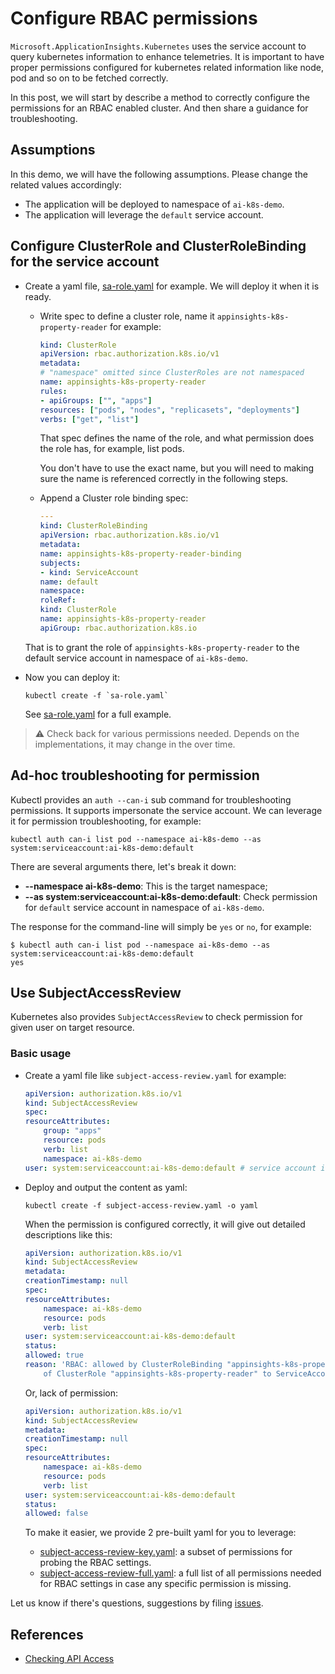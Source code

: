 # Configure RBAC permissions

`Microsoft.ApplicationInsights.Kubernetes` uses the service account to query kubernetes information to enhance telemetries. It is important to have proper permissions configured for kubernetes related information like node, pod and so on to be fetched correctly.

In this post, we will start by describe a method to correctly configure the permissions for an RBAC enabled cluster. And then share a guidance for troubleshooting.

## Assumptions

In this demo, we will have the following assumptions. Please change the related values accordingly:

* The application will be deployed to namespace of `ai-k8s-demo`.
* The application will leverage the `default` service account.

## Configure ClusterRole and ClusterRoleBinding for the service account

* Create a yaml file, [sa-role.yaml](./sa-role.yaml) for example. We will deploy it when it is ready.

    * Write spec to define a cluster role, name it `appinsights-k8s-property-reader` for example:
 
        ```yaml
        kind: ClusterRole
        apiVersion: rbac.authorization.k8s.io/v1
        metadata:
        # "namespace" omitted since ClusterRoles are not namespaced
        name: appinsights-k8s-property-reader
        rules:
        - apiGroups: ["", "apps"]
        resources: ["pods", "nodes", "replicasets", "deployments"]
        verbs: ["get", "list"]
        ```
        That spec defines the name of the role, and what permission does the role has, for example, list pods.

        You don't have to use the exact name, but you will need to making sure the name is referenced correctly in the following steps.

    * Append a Cluster role binding spec:

        ```yaml
        ---
        kind: ClusterRoleBinding
        apiVersion: rbac.authorization.k8s.io/v1
        metadata:
        name: appinsights-k8s-property-reader-binding
        subjects:
        - kind: ServiceAccount
        name: default
        namespace: 
        roleRef:
        kind: ClusterRole
        name: appinsights-k8s-property-reader
        apiGroup: rbac.authorization.k8s.io
        ```
    
    That is to grant the role of `appinsights-k8s-property-reader` to the default service account in namespace of `ai-k8s-demo`.
    
* Now you can deploy it:

    ```shell
    kubectl create -f `sa-role.yaml`
    ```
    See [sa-role.yaml](sa-role.yaml) for a full example.

> :warning: Check back for various permissions needed. Depends on the implementations, it may change in the over time.

## Ad-hoc troubleshooting for permission

Kubectl provides an `auth --can-i` sub command for troubleshooting permissions. It supports impersonate the service account. We can leverage it for permission troubleshooting, for example:

```shell
kubectl auth can-i list pod --namespace ai-k8s-demo --as system:serviceaccount:ai-k8s-demo:default
```

There are several arguments there, let's break it down:

* **--namespace ai-k8s-demo**: This is the target namespace;
* **--as system:serviceaccount:ai-k8s-demo:default**: Check permission for `default` service account in namespace of `ai-k8s-demo`.

The response for the command-line will simply be `yes` or `no`, for example:

```shell
$ kubectl auth can-i list pod --namespace ai-k8s-demo --as system:serviceaccount:ai-k8s-demo:default
yes
```

## Use SubjectAccessReview

Kubernetes also provides `SubjectAccessReview` to check permission for given user on target resource.

### Basic usage

* Create a yaml file like `subject-access-review.yaml` for example:

    ```yaml
    apiVersion: authorization.k8s.io/v1
    kind: SubjectAccessReview
    spec:
    resourceAttributes:
        group: "apps"
        resource: pods
        verb: list
        namespace: ai-k8s-demo
    user: system:serviceaccount:ai-k8s-demo:default # service account in default namespace and named default
    ```
* Deploy and output the content as yaml:

    ```shell
    kubectl create -f subject-access-review.yaml -o yaml
    ```
    When the permission is configured correctly, it will give out detailed descriptions like this:

    ```yaml
    apiVersion: authorization.k8s.io/v1
    kind: SubjectAccessReview
    metadata:
    creationTimestamp: null
    spec:
    resourceAttributes:
        namespace: ai-k8s-demo
        resource: pods
        verb: list
    user: system:serviceaccount:ai-k8s-demo:default
    status:
    allowed: true
    reason: 'RBAC: allowed by ClusterRoleBinding "appinsights-k8s-property-reader-binding"
        of ClusterRole "appinsights-k8s-property-reader" to ServiceAccount "ai-k8s-demo/default"'
    ```

    Or, lack of permission:
    
    ```yaml
    apiVersion: authorization.k8s.io/v1
    kind: SubjectAccessReview
    metadata:
    creationTimestamp: null
    spec:
    resourceAttributes:
        namespace: ai-k8s-demo
        resource: pods
        verb: list
    user: system:serviceaccount:ai-k8s-demo:default
    status:
    allowed: false
    ```

    To make it easier, we provide 2 pre-built yaml for you to leverage:

    * [subject-access-review-key.yaml](./subject-access-review-key.yaml): a subset of permissions for probing the RBAC settings.
    * [subject-access-review-full.yaml](./subject-access-review-full.yaml): a full list of all permissions needed for RBAC settings in case any specific permission is missing.

Let us know if there's questions, suggestions by filing [issues](https://github.com/microsoft/ApplicationInsights-Kubernetes/issues).

## References

* [Checking API Access](https://kubernetes.io/docs/reference/access-authn-authz/authorization/#checking-api-access)
